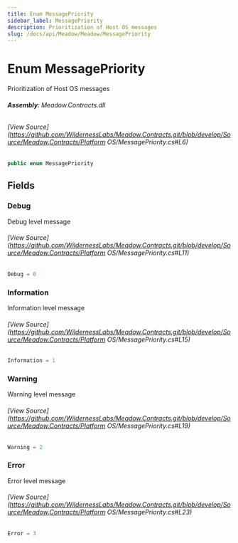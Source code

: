 ```yaml
---
title: Enum MessagePriority
sidebar_label: MessagePriority
description: Prioritization of Host OS messages
slug: /docs/api/Meadow/Meadow/MessagePriority
---
```

# Enum MessagePriority
Prioritization of Host OS messages

###### **Assembly**: Meadow.Contracts.dll
###### [View Source](https://github.com/WildernessLabs/Meadow.Contracts.git/blob/develop/Source/Meadow.Contracts/Platform OS/MessagePriority.cs#L6)
```csharp title="Declaration"
public enum MessagePriority
```
## Fields
### Debug
Debug level message
###### [View Source](https://github.com/WildernessLabs/Meadow.Contracts.git/blob/develop/Source/Meadow.Contracts/Platform OS/MessagePriority.cs#L11)
```csharp title="Declaration"
Debug = 0
```
### Information
Information level message
###### [View Source](https://github.com/WildernessLabs/Meadow.Contracts.git/blob/develop/Source/Meadow.Contracts/Platform OS/MessagePriority.cs#L15)
```csharp title="Declaration"
Information = 1
```
### Warning
Warning level message
###### [View Source](https://github.com/WildernessLabs/Meadow.Contracts.git/blob/develop/Source/Meadow.Contracts/Platform OS/MessagePriority.cs#L19)
```csharp title="Declaration"
Warning = 2
```
### Error
Error level message
###### [View Source](https://github.com/WildernessLabs/Meadow.Contracts.git/blob/develop/Source/Meadow.Contracts/Platform OS/MessagePriority.cs#L23)
```csharp title="Declaration"
Error = 3
```
